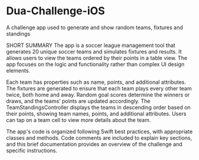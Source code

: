 # Dua-Challenge-iOS
A challenge app used to generate and show random teams, fixtures and standings

SHORT SUMMARY
The app is a soccer league management tool that generates 20 unique soccer teams and simulates fixtures and results. 
It allows users to view the teams ordered by their points in a table view. 
The app focuses on the logic and functionality rather than complex UI design elements.

Each team has properties such as name, points, and additional attributes. 
The fixtures are generated to ensure that each team plays every other team twice, both home and away. 
Random goal scores determine the winners or draws, and the teams’ points are updated accordingly. 
The TeamStandingsController displays the teams in descending order based on their points, showing team names, points, and additional attributes. 
Users can tap on a team cell to view more details about the team. 

The app's code is organized following Swift best practices, with appropriate classes and methods. 
Code comments are included to explain key sections, and this brief documentation provides an overview of the challenge and specific instructions.
